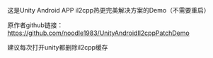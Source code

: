 这是Unity Android APP il2cpp热更完美解决方案的Demo（不需要重启）

原作者github链接：https://github.com/noodle1983/UnityAndroidIl2cppPatchDemo

建议每次打开unity都删除il2cpp缓存
